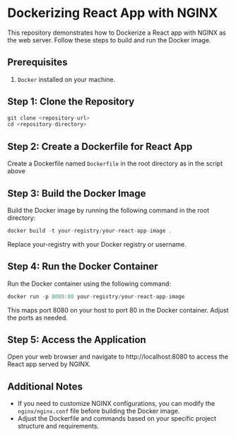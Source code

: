 # Dockerizing React App with NGINX

This repository demonstrates how to Dockerize a React app with NGINX as the web server. Follow these steps to build and run the Docker image.

## Prerequisites
1. `Docker` installed on your machine.

## Step 1: Clone the Repository
```js
git clone <repository-url>
cd <repository-directory>
```

## Step 2: Create a Dockerfile for React App
Create a Dockerfile named `Dockerfile` in the root directory as in the script above

## Step 3: Build the Docker Image
Build the Docker image by running the following command in the root directory:
```js
docker build -t your-registry/your-react-app-image .
```
Replace your-registry with your Docker registry or username.

## Step 4: Run the Docker Container
Run the Docker container using the following command:
```js
docker run -p 8080:80 your-registry/your-react-app-image
```
This maps port 8080 on your host to port 80 in the Docker container. Adjust the ports as needed.

## Step 5: Access the Application
Open your web browser and navigate to http://localhost:8080 to access the React app served by NGINX.

## Additional Notes
+ If you need to customize NGINX configurations, you can modify the `nginx/nginx.conf` file before building the Docker image.
+ Adjust the Dockerfile and commands based on your specific project structure and requirements.


